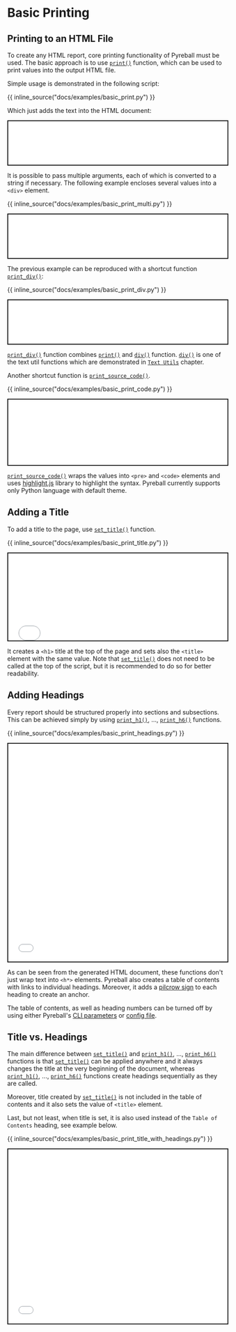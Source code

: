 # Basic Printing

## Printing to an HTML File

To create any HTML report, core printing functionality of Pyreball must be used.
The basic approach is to use [`print()`](../api/pyreball_html/#pyreball.html.print) function, which can be used to print
values into the output HTML file.

Simple usage is demonstrated in the following script:

{{ inline_source("docs/examples/basic_print.py") }}

Which just adds the text into the HTML document:

<iframe style="border:2px solid;" src="../examples/basic_print.html" height="100" width="100%" title="Iframe Example"></iframe>

It is possible to pass multiple arguments, each of which is converted to a string if necessary.
The following example encloses several values into a `<div>` element.

{{ inline_source("docs/examples/basic_print_multi.py") }}

<iframe style="border:2px solid;" src="../examples/basic_print_multi.html" height="100" width="100%" title="Iframe Example"></iframe>

The previous example can be reproduced with a shortcut
function [`print_div()`](../api/pyreball_html/#pyreball.html.print_div):

{{ inline_source("docs/examples/basic_print_div.py") }}

<iframe style="border:2px solid;" src="../examples/basic_print_div.html" height="100" width="100%" title="Iframe Example"></iframe>

[`print_div()`](../api/pyreball_html/#pyreball.html.print_div) function combines
[`print()`](../api/pyreball_html/#pyreball.html.print) and [`div()`](../api/pyreball_text/#pyreball.text.div) function.
[`div()`](../api/pyreball_text/#pyreball.text.div) is one of the text util functions which are demonstrated in
[`Text Utils`](../text_utils/) chapter.

Another shortcut function is [`print_source_code()`](../api/pyreball_html/#pyreball.html.print_source_code).

{{ inline_source("docs/examples/basic_print_code.py") }}

<iframe style="border:2px solid;" src="../examples/basic_print_code.html" height="150" width="100%" title="Iframe Example"></iframe>

[`print_source_code()`](../api/pyreball_html/#pyreball.html.print_source_code) wraps the values into `<pre>`
and `<code>` elements and uses [highlight.js](https://highlightjs.org/) library to highlight the syntax.
Pyreball currently supports only Python language with default theme.

## Adding a Title

To add a title to the page, use [`set_title()`](../api/pyreball_html/#pyreball.html.set_title) function.

{{ inline_source("docs/examples/basic_print_title.py") }}

<iframe style="border:2px solid;" src="../examples/basic_print_title.html" height="200" width="100%" title="Iframe Example"></iframe>

It creates a `<h1>` title at the top of the page and sets also the `<title>` element with the same value.
Note that [`set_title()`](../api/pyreball_html/#pyreball.html.set_title) does not need to be called at the top of the
script, but it is recommended to do so for better readability.

## Adding Headings

Every report should be structured properly into sections and subsections.
This can be achieved simply by
using [`print_h1()`](../api/pyreball_html/#pyreball.html.print_h1), ...,
[`print_h6()`](../api/pyreball_html/#pyreball.html.print_h6) functions.

{{ inline_source("docs/examples/basic_print_headings.py") }}

<iframe style="border:2px solid;" src="../examples/basic_print_headings.html" height="500" width="100%" title="Iframe Example"></iframe>

As can be seen from the generated HTML document, these functions don't just wrap text into `<h*>` elements.
Pyreball also creates a table of contents with links to individual headings.
Moreover, it adds a [pilcrow sign](https://en.wikipedia.org/wiki/Pilcrow) to each heading to create an anchor.

The table of contents, as well as heading numbers can be turned off by using either
Pyreball's [CLI parameters](../cli_parameters/) or [config file](../config_file/).

## Title vs. Headings

The main difference between [`set_title()`](../api/pyreball_html/#pyreball.html.set_title)
and [`print_h1()`](../api/pyreball_html/#pyreball.html.print_h1), ...,
[`print_h6()`](../api/pyreball_html/#pyreball.html.print_h6) functions is
that [`set_title()`](../api/pyreball_html/#pyreball.html.set_title) can be applied anywhere and it always changes the
title at the very beginning of the document, whereas [`print_h1()`](../api/pyreball_html/#pyreball.html.print_h1), ...,
[`print_h6()`](../api/pyreball_html/#pyreball.html.print_h6) functions create headings sequentially as they are called.

Moreover, title created by [`set_title()`](../api/pyreball_html/#pyreball.html.set_title) is not included in the table
of contents and it also sets the value of `<title>` element.

Last, but not least, when title is set, it is also used instead of the `Table of Contents` heading, see example below.

{{ inline_source("docs/examples/basic_print_title_with_headings.py") }}

<iframe style="border:2px solid;" src="../examples/basic_print_title_with_headings.html" height="400" width="100%" title="Iframe Example"></iframe>